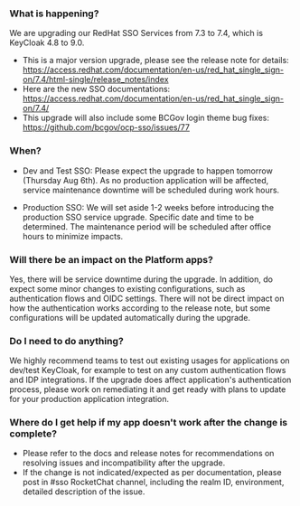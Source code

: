 
### What is happening?

We are upgrading our RedHat SSO Services from 7.3 to 7.4, which is KeyCloak 4.8 to 9.0.
- This is a major version upgrade, please see the release note for details: https://access.redhat.com/documentation/en-us/red_hat_single_sign-on/7.4/html-single/release_notes/index
- Here are the new SSO documentations: https://access.redhat.com/documentation/en-us/red_hat_single_sign-on/7.4/
- This upgrade will also include some BCGov login theme bug fixes: https://github.com/bcgov/ocp-sso/issues/77


### When?

- Dev and Test SSO:
Please expect the upgrade to happen tomorrow (Thursday Aug 6th). As no production application will be affected, service maintenance downtime will be scheduled during work hours.

- Production SSO:
We will set aside 1-2 weeks before introducing the production SSO service upgrade. Specific date and time to be determined. The maintenance period will be scheduled after office hours to minimize impacts.


### Will there be an impact on the Platform apps?

Yes, there will be service downtime during the upgrade. In addition, do expect some minor changes to existing configurations, such as authentication flows and OIDC settings. There will not be direct impact on how the authentication works according to the release note, but some configurations will be updated automatically during the upgrade.


### Do I need to do anything?

We highly recommend teams to test out existing usages for applications on dev/test KeyCloak, for example to test on any custom authentication flows and IDP integrations. If the upgrade does affect application's authentication process, please work on remediating it and get ready with plans to update for your production application integration.


### Where do I get help if my app doesn't work after the change is complete?

- Please refer to the docs and release notes for recommendations on resolving issues and incompatibility after the upgrade.
- If the change is not indicated/expected as per documentation, please post in #sso RocketChat channel, including the realm ID, environment, detailed description of the issue.
